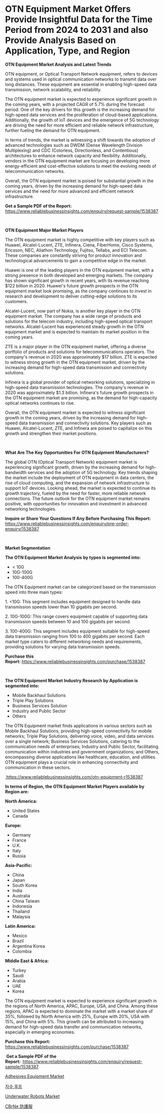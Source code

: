 <p><h1>OTN Equipment Market Offers Provide Insightful Data for the Time Period from 2024 to 2031 and also Provide Analysis Based on Application, Type, and Region</h1></p><p><strong>OTN Equipment Market Analysis and Latest Trends</strong></p>
<p><p>OTN equipment, or Optical Transport Network equipment, refers to devices and systems used in optical communication networks to transmit data over long distances. These equipment are essential in enabling high-speed data transmission, network scalability, and reliability.</p><p>The OTN equipment market is expected to experience significant growth in the coming years, with a projected CAGR of 5.7% during the forecast period. One of the key drivers for this growth is the increasing demand for high-speed data services and the proliferation of cloud-based applications. Additionally, the growth of IoT devices and the emergence of 5G technology are driving the need for more efficient and reliable network infrastructure, further fueling the demand for OTN equipment.</p><p>In terms of trends, the market is witnessing a shift towards the adoption of advanced technologies such as DWDM (Dense Wavelength Division Multiplexing) and CDC (Colorless, Directionless, and Contentious) architectures to enhance network capacity and flexibility. Additionally, vendors in the OTN equipment market are focusing on developing more energy-efficient and cost-effective solutions to meet the evolving needs of telecommunication networks.</p><p>Overall, the OTN equipment market is poised for substantial growth in the coming years, driven by the increasing demand for high-speed data services and the need for more advanced and efficient network infrastructure.</p></p>
<p><strong>Get a Sample PDF of the Report:&nbsp;</strong> <a href="https://www.reliablebusinessinsights.com/enquiry/request-sample/1538387">https://www.reliablebusinessinsights.com/enquiry/request-sample/1538387</a></p>
<p>&nbsp;</p>
<p><strong>OTN Equipment Major Market Players</strong></p>
<p><p>The OTN equipment market is highly competitive with key players such as Huawei, Alcatel-Lucent, ZTE, Infinera, Ciena, FiberHome, Cisco Systems, Ericsson, NEC, Aliathon Technology, Fujitsu, Tellabs, and ECI Telecom. These companies are constantly striving for product innovation and technological advancements to gain a competitive edge in the market.</p><p>Huawei is one of the leading players in the OTN equipment market, with a strong presence in both developed and emerging markets. The company has shown significant growth in recent years, with its revenue reaching $122 billion in 2020. Huawei's future growth prospects in the OTN equipment market look promising, as the company continues to invest in research and development to deliver cutting-edge solutions to its customers.</p><p>Alcatel-Lucent, now part of Nokia, is another key player in the OTN equipment market. The company has a wide range of products and solutions for the telecom industry, including high-speed optical transport networks. Alcatel-Lucent has experienced steady growth in the OTN equipment market and is expected to maintain its market position in the coming years.</p><p>ZTE is a major player in the OTN equipment market, offering a diverse portfolio of products and solutions for telecommunications operators. The company's revenue in 2020 was approximately $17 billion. ZTE is expected to witness strong growth in the OTN equipment market, driven by the increasing demand for high-speed data transmission and connectivity solutions.</p><p>Infinera is a global provider of optical networking solutions, specializing in high-speed data transmission technologies. The company's revenue in 2020 was approximately $1.3 billion. Infinera's future growth prospects in the OTN equipment market are promising, as the demand for high-capacity optical networks continues to rise.</p><p>Overall, the OTN equipment market is expected to witness significant growth in the coming years, driven by the increasing demand for high-speed data transmission and connectivity solutions. Key players such as Huawei, Alcatel-Lucent, ZTE, and Infinera are poised to capitalize on this growth and strengthen their market positions.</p></p>
<p>&nbsp;</p>
<p><strong>What Are The Key Opportunities For OTN Equipment Manufacturers?</strong></p>
<p><p>The global OTN (Optical Transport Network) equipment market is experiencing significant growth, driven by the increasing demand for high-bandwidth services and the adoption of 5G technology. Key trends shaping the market include the deployment of OTN equipment in data centers, the rise of cloud computing, and the expansion of network infrastructure to support IoT devices. Looking ahead, the market is expected to continue its growth trajectory, fueled by the need for faster, more reliable network connections. The future outlook for the OTN equipment market remains positive, with opportunities for innovation and investment in advanced networking technologies.</p></p>
<p><strong>Inquire or Share Your Questions If Any Before Purchasing This Report:</strong> <a href="https://www.reliablebusinessinsights.com/enquiry/pre-order-enquiry/1538387">https://www.reliablebusinessinsights.com/enquiry/pre-order-enquiry/1538387</a></p>
<p>&nbsp;</p>
<p><strong>Market Segmentation</strong></p>
<p><strong>The OTN Equipment Market Analysis by types is segmented into:</strong></p>
<p><ul><li>< 10G</li><li>10G-100G</li><li>100-400G</li></ul></p>
<p><p>The OTN Equipment market can be categorized based on the transmission speed into three main types: </p><p>1. <10G: This segment includes equipment designed to handle data transmission speeds lower than 10 gigabits per second.</p><p>2. 10G-100G: This range covers equipment capable of supporting data transmission speeds between 10 and 100 gigabits per second.</p><p>3. 100-400G: This segment includes equipment suitable for high-speed data transmission ranging from 100 to 400 gigabits per second. Each market type caters to different networking needs and requirements, providing solutions for varying data transmission speeds.</p></p>
<p><strong>Purchase this Report:&nbsp;</strong><a href="https://www.reliablebusinessinsights.com/purchase/1538387">https://www.reliablebusinessinsights.com/purchase/1538387</a></p>
<p>&nbsp;</p>
<p><strong>The OTN Equipment Market Industry Research by Application is segmented into:</strong></p>
<p><ul><li>Mobile Backhaul Solutions</li><li>Triple Play Solutions</li><li>Business Services Solution</li><li>Industry and Public Sector</li><li>Others</li></ul></p>
<p><p>The OTN Equipment market finds applications in various sectors such as Mobile Backhaul Solutions, providing high-speed connectivity for mobile networks; Triple Play Solutions, delivering voice, video, and data services over a single network; Business Services Solutions, catering to the communication needs of enterprises; Industry and Public Sector, facilitating communication within industries and government organizations; and Others, encompassing diverse applications like healthcare, education, and utilities. OTN equipment plays a crucial role in enhancing connectivity and communication in these sectors.</p></p>
<p><a href="https://www.reliablebusinessinsights.com/otn-equipment-r1538387">&nbsp;https://www.reliablebusinessinsights.com/otn-equipment-r1538387</a></p>
<p><strong>In terms of Region, the OTN Equipment Market Players available by Region are:</strong></p>
<p>
    <p> <strong> North America: </strong>
        <ul>
            <li>United States</li>
            <li>Canada</li>
        </ul>
        </p> 
    <p> <strong> Europe: </strong>
        <ul>
            <li>Germany</li>
            <li>France</li>
            <li>U.K.</li>
            <li>Italy</li>
            <li>Russia</li>
        </ul>
        </p> 
    <p> <strong> Asia-Pacific: </strong>
        <ul>
            <li>China</li>
            <li>Japan</li>
            <li>South Korea</li>
            <li>India</li>
            <li>Australia</li>
            <li>China Taiwan</li>
            <li>Indonesia</li>
            <li>Thailand</li>
            <li>Malaysia</li>
        </ul>
        </p> 
    <p> <strong> Latin America: </strong>
        <ul>
            <li>Mexico</li>
            <li>Brazil</li>
            <li>Argentina Korea</li>
            <li>Colombia</li>
        </ul>
        </p> 
    <p> <strong> Middle East & Africa: </strong>
        <ul>
            <li>Turkey</li>
            <li>Saudi</li>
            <li>Arabia</li>
            <li>UAE</li>
            <li>Korea</li>
        </ul>
    </p>
    </p>
<p><p>The OTN equipment market is expected to experience significant growth in the regions of North America, APAC, Europe, USA, and China. Among these regions, APAC is expected to dominate the market with a market share of 35%, followed by North America with 25%, Europe with 20%, USA with 15%, and China with 5%. This growth can be attributed to increasing demand for high-speed data transfer and communication networks, especially in emerging economies.</p></p>
<p><strong>Purchase this Report: </strong><a href="https://www.reliablebusinessinsights.com/purchase/1538387">https://www.reliablebusinessinsights.com/purchase/1538387</a></p>
<p>&nbsp;<strong>Get a Sample PDF of the Report:&nbsp;&nbsp;</strong><a href="https://www.reliablebusinessinsights.com/enquiry/request-sample/1538387">https://www.reliablebusinessinsights.com/enquiry/request-sample/1538387</a></p>
<p><strong></strong></p>
<p><p><a href="https://github.com/sifatuddin25/Market-Research-Report-List-1/blob/main/adhesives-equipment-market.md">Adhesives Equipment Market</a></p><p><a href="https://github.com/TobyKub4685/Market-Research-Report-List-2/blob/main/1928049167518.md">자수 후프</a></p><p><a href="https://github.com/wrwgzwbr35/Market-Research-Report-List-1/blob/main/underwater-robots-market.md">Underwater Robots Market</a></p><p><a href="https://github.com/pepo3k/Market-Research-Report-List-2/blob/main/9184579156570.md">CBrNe 防護服</a></p></p>